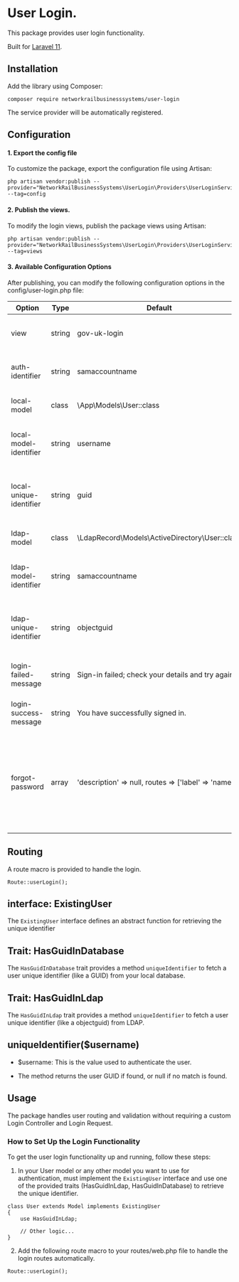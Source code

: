 # User Login.
This package provides user login functionality.

Built for [Laravel 11](https://laravel.com/).

## Installation

Add the library using Composer:
```
composer require networkrailbusinesssystems/user-login
```
The service provider will be automatically registered.

## Configuration

#### 1. Export the config file
To customize the package, export the configuration file using Artisan:

```
php artisan vendor:publish --provider="NetworkRailBusinessSystems\UserLogin\Providers\UserLoginServiceProvider" --tag=config
```

#### 2. Publish the views.
To modify the login views, publish the package views using Artisan:

```
php artisan vendor:publish --provider="NetworkRailBusinessSystems\UserLogin\Providers\UserLoginServiceProvider" --tag=views
```

#### 3. Available Configuration Options
After publishing, you can modify the following configuration options in the config/user-login.php file:

| Option                  | Type   | Default                                              | Usage                                                           |
|-------------------------|--------|------------------------------------------------------|-----------------------------------------------------------------|
| view                    | string | gov-uk-login                                         | Customise the view to be used for the login page                |
| auth-identifier         | string | samaccountname                                       | Customise the attribute used for authentication                 |
| local-model             | class  | \App\Models\User::class                              | Customise the class for local user                         |
| local-model-identifier  | string | username                                             | Customise the attribute identifies the user in local model      |
| local-unique-identifier | string | guid                                                 | Customise the unique attribute identifies the user in local model |
| ldap-model              | class  | \LdapRecord\Models\ActiveDirectory\User::class       | Customise the class for LDAP user                          |
| ldap-model-identifier   | string | samaccountname                                       | Customise the attribute identifies the user in LDAP model       |
| ldap-unique-identifier  | string | objectguid                                           | Customise the unique attribute identifies the user in LDAP model |
| login-failed-message    | string | Sign-in failed; check your details and try again.    | Customise the message for login failure                         |
| login-success-message   | string | You have successfully signed in.                     | Customise the message for login success                         |
| forgot-password         | array  | 'description' => null, routes => ['label' => 'name'] | Customise the "Forgot Password" section in view  <br/>You can set a description and routes for IT helpdesk or password reset.               |


## Routing

A route macro is provided to handle the login.

```
Route::userLogin();
```

## interface: ExistingUser

The `ExistingUser` interface defines an abstract function for retrieving the unique identifier

## Trait: HasGuidInDatabase

The `HasGuidInDatabase` trait provides a method `uniqueIdentifier` to fetch a user unique identifier (like a GUID) from your local database.

## Trait: HasGuidInLdap

The  `HasGuidInLdap` trait provides a method `uniqueIdentifier` to fetch a user unique identifier (like a objectguid) from LDAP.

## uniqueIdentifier($username)

- $username: This is the value used to authenticate the user.

- The method returns the user GUID if found, or null if no match is found.

## Usage

The package handles user routing and validation without requiring a custom Login Controller and Login Request.

### How to Set Up the Login Functionality

To get the user login functionality up and running, follow these steps:

1. In your User model or any other model you want to use for authentication, must implement the `ExistingUser` interface and use one of the provided traits (HasGuidInLdap, HasGuidInDatabase) to retrieve the unique identifier.

```
class User extends Model implements ExistingUser
{
    use HasGuidInLdap;

    // Other logic...
}
```

2. Add the following route macro to your routes/web.php file to handle the login routes automatically.

```
Route::userLogin();
```
